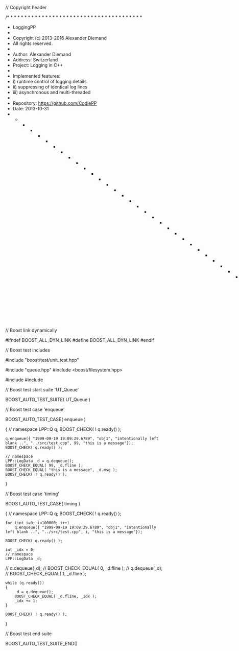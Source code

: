 
// Copyright header

/* * * * * * * * * * * * * * * * * * * * * * * * * * * * * * * * * * * * * * *
 * LoggingPP
 *
 * Copyright (c) 2013-2016 Alexander Diemand
 * All rights reserved.
 *
 * Author:     Alexander Diemand
 * Address:    Switzerland
 * Project:    Logging in C++
 *
 * Implemented features:
 * i)   runtime control of logging details
 * ii)  suppressing of identical log lines
 * iii) asynchronous and multi-threaded
 *
 * Repository: https://github.com/CodiePP
 * Date:       2013-10-31
 * * * * * * * * * * * * * * * * * * * * * * * * * * * * * * * * * * * * * * */


// Boost link dynamically

#ifndef BOOST_ALL_DYN_LINK
#define BOOST_ALL_DYN_LINK
#endif

// Boost test includes

#include "boost/test/unit_test.hpp"


#include "queue.hpp"
#include <boost/filesystem.hpp>

#include <iostream>
#include <fstream>

// Boost test start suite 'UT_Queue'

BOOST_AUTO_TEST_SUITE( UT_Queue )


// Boost test case 'enqueue'

BOOST_AUTO_TEST_CASE( enqueue )

{
    // namespace
    LPP::Q q;
    BOOST_CHECK( ! q.ready() );

    q.enqueue({ "1999-09-19 19:09:29.6789", "obj1", "intentionally left blank ..", "../src/test.cpp", 99, "this is a message"});
    BOOST_CHECK( q.ready() );

    // namespace
    LPP::LogData _d = q.dequeue();
    BOOST_CHECK_EQUAL( 99, _d.fline );
    BOOST_CHECK_EQUAL( "this is a message", _d.msg );
    BOOST_CHECK( ! q.ready() );
}

// Boost test case 'timing'

BOOST_AUTO_TEST_CASE( timing )

{
    // namespace
    LPP::Q q;
    BOOST_CHECK( ! q.ready() );

    for (int i=0; i<100000; i++)
        q.enqueue({ "1999-09-19 19:09:29.6789", "obj1", "intentionally left blank ..", "../src/test.cpp", i, "this is a message"});

    BOOST_CHECK( q.ready() );

    int _idx = 0;
    // namespace
    LPP::LogData _d;
//    q.dequeue(_d);
//    BOOST_CHECK_EQUAL( 0, _d.fline );
//    q.dequeue(_d);
//    BOOST_CHECK_EQUAL( 1, _d.fline );

    while (q.ready())
    {
        _d = q.dequeue();
        BOOST_CHECK_EQUAL( _d.fline, _idx );
        _idx += 1;
    }

    BOOST_CHECK( ! q.ready() );
}

// Boost test end suite

BOOST_AUTO_TEST_SUITE_END()


